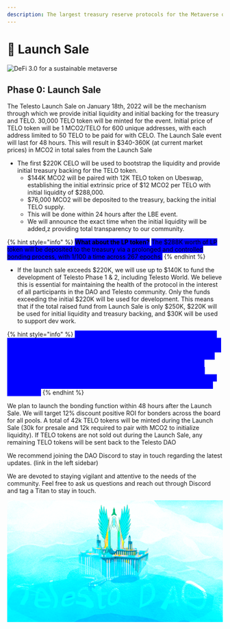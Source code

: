 ```yaml
---
description: The largest treasury reserve protocols for the Metaverse on Celo network
---
```


# 🚀 Launch Sale

![DeFi 3.0 for a sustainable metaverse](.gitbook/assets/defi3.0.png)

## Phase 0: Launch Sale

The Telesto Launch Sale on January 18th, 2022 will be the mechanism through which we provide initial liquidity and initial backing for the treasury and TELO. 30,000 TELO token will be minted for the event. Initial price of TELO token will be 1 MCO2/TELO for 600 unique addresses, with each address limited to 50 TELO to be paid for with CELO. The Launch Sale event will last for 48 hours. This will result in $340-360K (at current market prices) in MCO2 in total sales from the Launch Sale&#x20;

* The first $220K CELO will be used to bootstrap the liquidity and provide initial treasury backing for the TELO token.
  * $144K MCO2 will be paired with 12K TELO token on Ubeswap, establishing the initial extrinsic price of $12 MCO2 per TELO with initial liquidity of $288,000.
  * $76,000 MCO2 will be deposited to the treasury, backing the initial TELO supply.
  * This will be done within 24 hours after the LBE event.
  * We will announce the exact time when the initial liquidity will be added,z providing total transparency to our community.

{% hint style="info" %}
<mark style="background-color:blue;">**What about the LP token?**</mark> <mark style="background-color:blue;"></mark><mark style="background-color:blue;">The $288K worth of LP token will be deposited to the treasury via a prolonged and controlled bonding process, with 1/100 a time across 267 epochs.</mark>
{% endhint %}

* If the launch sale exceeds $220K, we will use up to $140K to fund the development of Telesto Phase 1 & 2, including Telesto World. We believe this is essential for maintaining the health of the protocol in the interest of all participants in the DAO and Telesto community. Only the funds exceeding the initial $220K will be used for development. This means that if the total raised fund from Launch Sale is only $250K, $220K will be used for initial liquidity and treasury backing, and $30K will be used to support dev work.&#x20;

{% hint style="info" %}
<mark style="color:blue;background-color:blue;">We believe raising funds in this manner is the best course of action to remain 100% clear and transparent with the members of the Telesto community. No other private sale or listing will take place as this could cause potential dillution of shares and inequality. A fixed rate round will ensure the Telesto DAO can be sustained in a healthy manner that benefits the protocol. Future development work can be funded via the Telesto DAO through a DAO snapshot voting procedure if is proposed by a member of the DAO along with other proposals regarding protocol health and growth.</mark>&#x20;
{% endhint %}

We plan to launch the bonding function within 48 hours after the Launch Sale. We will target 12% discount positive ROI for bonders across the board for all pools. A total of 42k TELO tokens will be minted during the Launch Sale (30k for presale and 12k required to pair with MCO2 to initialize liquidity). If TELO tokens are not sold out during the Launch Sale, any remaining TELO tokens will be sent back to the Telesto DAO&#x20;

We recommend joining the DAO Discord to stay in touch regarding the latest updates. (link in the left sidebar)

We are devoted to staying vigilant and attentive to the needs of the community. Feel free to ask us questions and reach out through Discord and tag a Titan to stay in touch.

![](.gitbook/assets/telestodaowatertemple.png)

